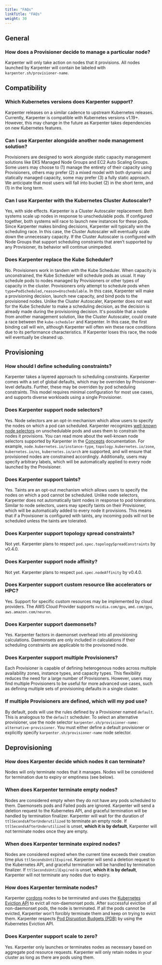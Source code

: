 ```yaml
---
title: "FAQs"
linkTitle: "FAQs"
weight: 30
---
```


## General
### How does a Provisioner decide to manage a particular node?
Karpenter will only take action on nodes that it provisions. All nodes launched by Karpenter will contain be labeled with `karpenter.sh/provisioner-name`.
## Compatibility
### Which Kubernetes versions does Karpenter support?
Karpenter releases on a similar cadence to upstream Kubernetes releases. Currently, Karpenter is compatible with Kubernetes versions v1.19+. However, this may change in the future as Karpenter takes dependencies on new Kubernetes features.
### Can I use Karpenter alongside another node management solution?
Provisioners are designed to work alongside static capacity management solutions like EKS Managed Node Groups and EC2 Auto Scaling Groups. Some users may choose to (1) manage the entirety of their capacity using Provisioners, others may prefer (2) a mixed model with both dynamic and statically managed capacity, some may prefer (3) a fully static approach. We anticipate that most users will fall into bucket (2) in the short term, and (1) in the long term.
### Can I use Karpenter with the Kubernetes Cluster Autoscaler?
Yes, with side effects. Karpenter is a Cluster Autoscaler replacement. Both systems scale up nodes in response to unschedulable pods. If configured together, both systems will race to launch new instances for these pods. Since Karpenter makes binding decisions, Karpenter will typically win the scheduling race. In this case, the Cluster Autoscaler will eventually scale down the unnecessary capacity. If the Cluster Autoscaler is configured with Node Groups that support scheduling constraints that aren’t supported by any Provisioner, its behavior will continue unimpeded.
### Does Karpenter replace the Kube Scheduler?
No. Provisioners work in tandem with the Kube Scheduler. When capacity is unconstrained, the Kube Scheduler will schedule pods as usual. It may schedule pods to nodes managed by Provisioners or other types of capacity in the cluster. Provisioners only attempt to schedule pods when `type=PodScheduled,reason=Unschedulable`. In this case, Karpenter will make a provisioning decision, launch new capacity, and bind pods to the provisioned nodes. Unlike the Cluster Autoscaler, Karpenter does not wait for the Kube Scheduler to make a scheduling decision, as the decision is already made during the provisioning decision. It's possible that a node from another management solution, like the Cluster Autoscaler, could create a race between the `kube-scheduler` and Karpenter. In this case, the first binding call will win, although Karpenter will often win these race conditions due to its performance characteristics. If Karpenter loses this race, the node will eventually be cleaned up.
## Provisioning
### How should I define scheduling constraints?
Karpenter takes a layered approach to scheduling constraints. Karpenter comes with a set of global defaults, which may be overriden by Provisioner-level defaults. Further, these may be overriden by pod scheduling constraints. This model requires minimal configuration for most use cases, and supports diverse workloads using a single Provisioner.
### Does Karpenter support node selectors?
Yes. Node selectors are an opt-in mechanism which allow users to specify the nodes on which a pod can scheduled. Karpenter recognizes [well-known node selectors](https://kubernetes.io/docs/reference/labels-annotations-taints/) on unschedulable pods and uses them to constrain the nodes it provisions. You can read more about the well-known node selectors supported by Karpenter in the [Concepts](/docs/concepts/#well-known-labels) documentation. For example, `node.kubernetes.io/instance-type`, `topology.kubernetes.io/zone`, `kubernetes.io/os`, `kubernetes.io/arch` are supported, and will ensure that provisioned nodes are constrained accordingly. Additionally, users may specify arbitrary labels, which will be automatically applied to every node launched by the Provisioner.
<!-- todo defaults+overrides -->
### Does Karpenter support taints?
Yes. Taints are an opt-out mechanism which allows users to specify the nodes on which a pod cannot be scheduled. Unlike node selectors, Karpenter does not automatically taint nodes in response to pod tolerations. Similar to node selectors, users may specify taints on their Provisioner, which will be automatically added to every node it provisions. This means that if a Provisioner is configured with taints, any incoming pods will not be scheduled unless the taints are tolerated.
### Does Karpenter support topology spread constraints?
Not yet. Karpenter plans to respect `pod.spec.topologySpreadConstraints` by v0.4.0.
### Does Karpenter support node affinity?
Not yet. Karpenter plans to respect `pod.spec.nodeAffinity` by v0.4.0.
### Does Karpenter support custom resource like accelerators or HPC?
Yes. Support for specific custom resources may be implemented by cloud providers. The AWS Cloud Provider supports `nvidia.com/gpu`, `amd.com/gpu`, `aws.amazon.com/neuron`.
### Does Karpenter support daemonsets?
Yes. Karpenter factors in daemonset overhead into all provisioning calculations. Daemonsets are only included in calculations if their scheduling constraints are applicable to the provisoned node.
### Does Karpenter support multiple Provisioners?
Each Provisioner is capable of defining heterogenous nodes across multiple availability zones, instance types, and capacity types. This flexibility reduces the need for a large number of Provisioners. However, users may find multiple Provisioners to be useful for more advanced use cases, such as defining multiple sets of provisioning defaults in a single cluster.
### If multiple Provisioners are defined, which will my pod use?
By default, pods will use the rules defined by a Provisioner named `default`. This is analogous to the `default` scheduler. To select an alternative provisioner, use the node selector `karpenter.sh/provisioner-name: alternative-provisioner`. You must either define a default provisioner or explicitly specify `karpenter.sh/provisioner-name` node selector.
## Deprovisioning
### How does Karpenter decide which nodes it can terminate?
Nodes will only terminate nodes that it manages. Nodes will be considered for termination due to expiry or emptiness (see below).
### When does Karpenter terminate empty nodes?
Nodes are considered empty when they do not have any pods scheduled to them. Daemonsets pods and Failed pods are ignored. Karpenter will send a deletion request to the Kubernetes API, and graceful termination will be handled by termination finalizer. Karpenter will wait for the duration of `ttlSecondsAfterUnderutilized` to terminate an empty node. If `ttlSecondsAfterUnderutilized` is unset, **which it is by default**, Karpenter will not terminate nodes once they are empty.
### When does Karpenter terminate expired nodes?
Nodes are considered expired when the current time exceeds their creation time plus `ttlSecondsUntilExpired`. Karpenter will send a deletion request to the Kubernetes API, and graceful termination will be handled by termination finalizer. If `ttlSecondsUntilExpired` is unset, **which it is by default**,  Karpenter will not terminate any nodes due to expiry.
### How does Karpenter terminate nodes?
Karpenter [cordons](https://kubernetes.io/docs/concepts/architecture/nodes/#manual-node-administration) nodes to be terminated and uses the [Kubernetes Eviction API](https://kubernetes.io/docs/tasks/administer-cluster/safely-drain-node/#eviction-api) to evict all non-daemonset pods. After successful eviction of all non-daemonset pods, the node is terminated. If all the pods cannot be evicted, Karpenter won't forcibly terminate them and keep on trying to evict them. Karpenter respects [Pod Disruption Budgets (PDB)](https://kubernetes.io/docs/tasks/run-application/configure-pdb/) by using the Kubernetes Eviction API.
### Does Karpenter support scale to zero?
Yes. Karpenter only launches or terminates nodes as necessary based on aggregate pod resource requests. Karpenter will only retain nodes in your cluster as long as there are pods using them.
